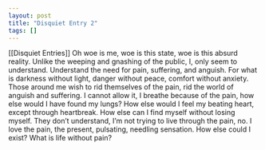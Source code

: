 ```yaml
---
layout: post
title: "Disquiet Entry 2"
tags: []
---
```


[[Disquiet Entries]]
Oh woe is me, woe is this state, woe is this absurd reality. Unlike the weeping and gnashing of the public, I, only seem to understand. Understand the need for pain, suffering, and anguish. 
For what is darkness without light, danger without peace, comfort without anxiety. Those around me wish to rid themselves of the pain, rid the world of anguish and suffering. I cannot allow it, I breathe because of the pain, how else would I have found my lungs? How else would I feel my beating heart, except through heartbreak. How else can I find myself without losing myself. They don’t understand, I’m not trying to live through the pain, no. I love the pain, the present, pulsating, needling sensation. How else could I exist? What is life without pain?